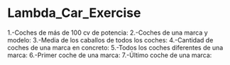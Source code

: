 # Lambda_Car_Exercise

1.-Coches de más de 100 cv de potencia:
2.-Coches de una marca y modelo:
3.-Media de los caballos de todos los coches:
4.-Cantidad de coches de una marca en concreto:
5.-Todos los coches diferentes de una marca:
6.-Primer coche de una marca:
7.-Último coche de una marca: